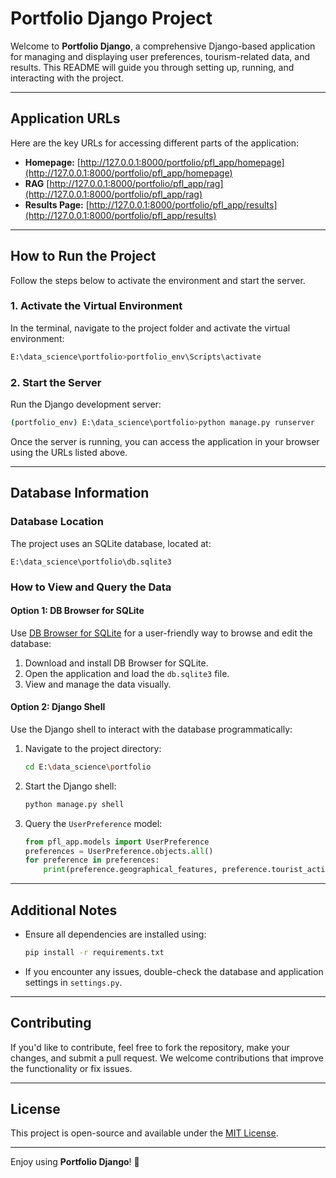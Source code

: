 # Portfolio Django Project

Welcome to **Portfolio Django**, a comprehensive Django-based application for managing and displaying user preferences, tourism-related data, and results. This README will guide you through setting up, running, and interacting with the project.

---

## **Application URLs**
Here are the key URLs for accessing different parts of the application:

- **Homepage:** [http://127.0.0.1:8000/portfolio/pfl_app/homepage](http://127.0.0.1:8000/portfolio/pfl_app/homepage)  
- **RAG** [http://127.0.0.1:8000/portfolio/pfl_app/rag](http://127.0.0.1:8000/portfolio/pfl_app/rag)  
- **Results Page:** [http://127.0.0.1:8000/portfolio/pfl_app/results](http://127.0.0.1:8000/portfolio/pfl_app/results)  

---

## **How to Run the Project**

Follow the steps below to activate the environment and start the server.

### **1. Activate the Virtual Environment**
In the terminal, navigate to the project folder and activate the virtual environment:
```bash
E:\data_science\portfolio>portfolio_env\Scripts\activate
```

### **2. Start the Server**
Run the Django development server:
```bash
(portfolio_env) E:\data_science\portfolio>python manage.py runserver
```

Once the server is running, you can access the application in your browser using the URLs listed above.

---

## **Database Information**

### **Database Location**
The project uses an SQLite database, located at:
```
E:\data_science\portfolio\db.sqlite3
```

### **How to View and Query the Data**

#### **Option 1: DB Browser for SQLite**
Use [DB Browser for SQLite](https://sqlitebrowser.org/) for a user-friendly way to browse and edit the database:
1. Download and install DB Browser for SQLite.
2. Open the application and load the `db.sqlite3` file.
3. View and manage the data visually.

#### **Option 2: Django Shell**
Use the Django shell to interact with the database programmatically:
1. Navigate to the project directory:
   ```bash
   cd E:\data_science\portfolio
   ```
2. Start the Django shell:
   ```bash
   python manage.py shell
   ```
3. Query the `UserPreference` model:
   ```python
   from pfl_app.models import UserPreference
   preferences = UserPreference.objects.all()
   for preference in preferences:
       print(preference.geographical_features, preference.tourist_activities, preference.tour_month)
   ```

---

## **Additional Notes**
- Ensure all dependencies are installed using:
  ```bash
  pip install -r requirements.txt
  ```
- If you encounter any issues, double-check the database and application settings in `settings.py`.

---

## **Contributing**
If you'd like to contribute, feel free to fork the repository, make your changes, and submit a pull request. We welcome contributions that improve the functionality or fix issues.

---

## **License**
This project is open-source and available under the [MIT License](LICENSE). 

---

Enjoy using **Portfolio Django**! 🎉